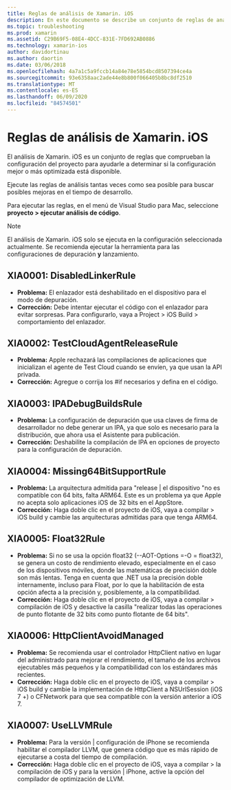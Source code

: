 ```yaml
---
title: Reglas de análisis de Xamarin. iOS
description: En este documento se describe un conjunto de reglas de análisis que comprueban la configuración del proyecto de Xamarin. iOS para ayudar a determinar si hay disponible una configuración optimizada más o mejor.
ms.topic: troubleshooting
ms.prod: xamarin
ms.assetid: C29B69F5-08E4-4DCC-831E-7FD692AB0886
ms.technology: xamarin-ios
author: davidortinau
ms.author: daortin
ms.date: 03/06/2018
ms.openlocfilehash: 4a7a1c5a9fccb14a84e78e5854bcd8507394ce4a
ms.sourcegitcommit: 93e6358aac2ade44e8b800f066405b8bc8df2510
ms.translationtype: MT
ms.contentlocale: es-ES
ms.lasthandoff: 06/09/2020
ms.locfileid: "84574501"
---
```

# <a name="xamarinios-analysis-rules"></a>Reglas de análisis de Xamarin. iOS

El análisis de Xamarin. iOS es un conjunto de reglas que comprueban la configuración del proyecto para ayudarle a determinar si la configuración mejor o más optimizada está disponible.

Ejecute las reglas de análisis tantas veces como sea posible para buscar posibles mejoras en el tiempo de desarrollo.

Para ejecutar las reglas, en el menú de Visual Studio para Mac, seleccione **proyecto > ejecutar análisis de código**.

> [!NOTE]
> El análisis de Xamarin. iOS solo se ejecuta en la configuración seleccionada actualmente. Se recomienda ejecutar la herramienta para las configuraciones de depuración **y** lanzamiento.

<a name="XIA0001"></a>

## <a name="xia0001-disabledlinkerrule"></a>XIA0001: DisabledLinkerRule

- **Problema:** El enlazador está deshabilitado en el dispositivo para el modo de depuración.
- **Corrección:** Debe intentar ejecutar el código con el enlazador para evitar sorpresas.
Para configurarlo, vaya a Project > iOS Build > comportamiento del enlazador.

<a name="XIA0002"></a>

## <a name="xia0002-testcloudagentreleaserule"></a>XIA0002: TestCloudAgentReleaseRule

- **Problema:** Apple rechazará las compilaciones de aplicaciones que inicializan el agente de Test Cloud cuando se envíen, ya que usan la API privada.
- **Corrección:** Agregue o corrija los #if necesarios y defina en el código.

<a name="XIA0003"></a>

## <a name="xia0003-ipadebugbuildsrule"></a>XIA0003: IPADebugBuildsRule

- **Problema:** La configuración de depuración que usa claves de firma de desarrollador no debe generar un IPA, ya que solo es necesario para la distribución, que ahora usa el Asistente para publicación.
- **Corrección:** Deshabilite la compilación de IPA en opciones de proyecto para la configuración de depuración.

<a name="XIA0004"></a>

## <a name="xia0004-missing64bitsupportrule"></a>XIA0004: Missing64BitSupportRule

- **Problema:** La arquitectura admitida para "release | el dispositivo "no es compatible con 64 bits, falta ARM64. Este es un problema ya que Apple no acepta solo aplicaciones iOS de 32 bits en el AppStore.
- **Corrección:** Haga doble clic en el proyecto de iOS, vaya a compilar > iOS build y cambie las arquitecturas admitidas para que tenga ARM64.

<a name="XIA0005"></a>

## <a name="xia0005-float32rule"></a>XIA0005: Float32Rule

- **Problema:** Si no se usa la opción float32 (--AOT-Options =-O = float32), se genera un costo de rendimiento elevado, especialmente en el caso de los dispositivos móviles, donde las matemáticas de precisión doble son más lentas. Tenga en cuenta que .NET usa la precisión doble internamente, incluso para Float, por lo que la habilitación de esta opción afecta a la precisión y, posiblemente, a la compatibilidad.
- **Corrección:** Haga doble clic en el proyecto de iOS, vaya a compilar > compilación de iOS y desactive la casilla "realizar todas las operaciones de punto flotante de 32 bits como punto flotante de 64 bits".

<a name="XIA0006"></a>

## <a name="xia0006-httpclientavoidmanaged"></a>XIA0006: HttpClientAvoidManaged

- **Problema:** Se recomienda usar el controlador HttpClient nativo en lugar del administrado para mejorar el rendimiento, el tamaño de los archivos ejecutables más pequeños y la compatibilidad con los estándares más recientes.
- **Corrección:** Haga doble clic en el proyecto de iOS, vaya a compilar > iOS build y cambie la implementación de HttpClient a NSUrlSession (iOS 7 +) o CFNetwork para que sea compatible con la versión anterior a iOS 7.

<a name="XIA0007"></a>

## <a name="xia0007-usellvmrule"></a>XIA0007: UseLLVMRule

- **Problema:** Para la versión | configuración de iPhone se recomienda habilitar el compilador LLVM, que genera código que es más rápido de ejecutarse a costa del tiempo de compilación.
- **Corrección:** Haga doble clic en el proyecto de iOS, vaya a compilar > la compilación de iOS y para la versión | iPhone, active la opción del compilador de optimización de LLVM.
